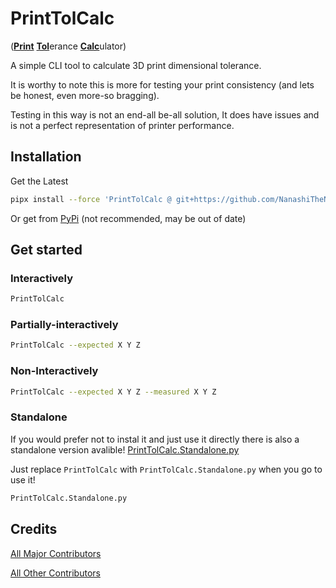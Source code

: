 # PrintTolCalc

(<ins>**Print**</ins> <ins>**Tol**</ins>erance <ins>**Calc**</ins>ulator)

A simple CLI tool to calculate 3D print dimensional tolerance.

It is worthy to note this is more for testing your print consistency (and lets be honest, even more-so bragging).

Testing in this way is not an end-all be-all solution,
It does have issues and is not a perfect representation of printer performance.

## Installation

Get the Latest

```sh
pipx install --force 'PrintTolCalc @ git+https://github.com/NanashiTheNameless/PrintTolCalc@main'
```

Or get from [PyPi](<https://pypi.org/project/PrintTolCalc/>) (not recommended, may be out of date)

## Get started

### Interactively

```sh
PrintTolCalc
```

### Partially-interactively

```sh
PrintTolCalc --expected X Y Z
```

### Non-Interactively

```sh
PrintTolCalc --expected X Y Z --measured X Y Z
```

### Standalone

If you would prefer not to instal it and just use it directly there is also a standalone version avalible!
[PrintTolCalc.Standalone.py](<https://github.com/NanashiTheNameless/PrintTolCalc/raw/refs/heads/main/PrintTolCalc.Standalone.py>)

Just replace `PrintTolCalc` with `PrintTolCalc.Standalone.py` when you go to use it!

```sh
PrintTolCalc.Standalone.py
```

## Credits

[All Major Contributors](<https://github.com/NanashiTheNameless/PrintTolCalc/blob/main/CONTRIBUTORS.md>)

[All Other Contributors](<https://github.com/NanashiTheNameless/PrintTolCalc/graphs/contributors>)
